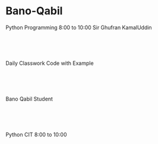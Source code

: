 # Bano-Qabil
Python Programming 8:00 to 10:00 Sir Ghufran KamalUddin

<br>
<br>
<br>
<P>Daily Classwork Code with Example</P>

<br>
<br>
<br>
<p>Bano Qabil Student</p>
<br>
<br>
<br>
<p> Python CIT 8:00 to 10:00</p>
